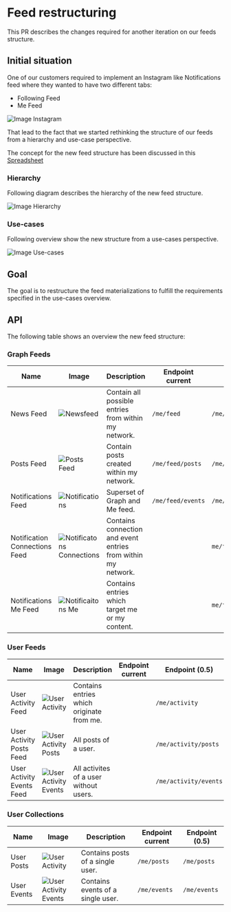 # Feed restructuring

This PR describes the changes required for another iteration on our feeds structure.

## Initial situation

One of our customers required to implement an Instagram like Notifications feed where they wanted to have two different tabs:

- Following Feed
- Me Feed

![Image Instagram](http://cdn2.expertreviews.co.uk/sites/expertreviews/files/2015/09/instagram_activity_you.png?itok=AQf8tpp9)

That lead to the fact that we started rethinking the structure of our feeds from a hierarchy and use-case perspective.

The concept for the new feed structure has been discussed in this [Spreadsheet](https://docs.google.com/spreadsheets/d/1tbWwt30eQDYnEjgjpYxH1HM0rHPa3MPM4A6hNQRN8HA/edit)

### Hierarchy

Following diagram describes the hierarchy of the new feed structure.

![Image Hierarchy](http://s14.postimg.org/glqhzrx1t/Feeds.png)

### Use-cases

Following overview show the new structure from a use-cases perspective.

![Image Use-cases](http://s17.postimg.org/ko7jxayun/Use_cases.png)

## Goal

The goal is to restructure the feed materializations to fulfill the requirements specified in the use-cases overview.

## API

The following table shows an overview the new feed structure:

### Graph Feeds

| Name                          | Image         | Description | Endpoint current | Endpoint (0.5) |
| ----------------------------- | --------------| ----------- | ---------------- | -------------- |
| News Feed                     | ![Newsfeed](http://s24.postimg.org/va9af9gdh/newsfeed.png) | Contain all possible entries from within my network. | `/me/feed` | `/me/feed/news` |
| Posts Feed                    |  ![Posts Feed](http://s29.postimg.org/8xbnsnjlj/IMG_2279.png) | Contain posts created within my network. | `/me/feed/posts` | `/me/feed/posts` |
| Notifications Feed            | ![Notifications](http://s2.postimg.org/bkwsmwap5/notifications.png) | Superset of Graph and Me feed. | `/me/feed/events` | `/me/feed/notifications` |
| Notification Connections Feed | ![Notificatons Connections](http://s15.postimg.org/q5q03is3v/graphfeed.png) | Contains connection and event entries from within my network. | ` ` | `me/feed/social` |
| Notifications Me Feed         | ![Notificaitons Me](http://s14.postimg.org/e525flju9/mefeed.png) | Contains entries which target me or my content. | ` ` | `me/feed/self` |

### User Feeds

| Name                          |  Image         | Description | Endpoint current | Endpoint (0.5) |
| ----------------------------- | -------------- | ----------- | ---------------- | -------------- |
| User Activity Feed            | ![User Activity](http://s24.postimg.org/538k2of1h/userevents.png) | Contains entries which originate from me. | ` ` | `/me/activity` |
| User Activity Posts Feed      | ![User Activity Posts](http://s16.postimg.org/89eh6eys5/userposts.png) | All posts of a user. | ` ` | `/me/activity/posts` |
| User Activity Events Feed     | ![User Activity Events](http://s24.postimg.org/538k2of1h/userevents.png) | All activites of a user without users. | ` ` | `/me/activity/events` |

### User Collections

| Name                          |   Image         | Description | Endpoint current | Endpoint (0.5) |
| ----------------------------- | --------------- | ----------- | ---------------- | -------------- |
| User Posts  | ![User Activity](http://s24.postimg.org/538k2of1h/userevents.png) | Contains posts of a single user.  | `/me/posts` | `/me/posts` |
| User Events | ![User Activity Events](http://s24.postimg.org/538k2of1h/userevents.png) | Contains events of a single user. | `/me/events` | `/me/events` |
